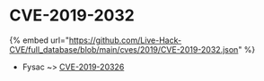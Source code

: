 # CVE-2019-2032
{% embed url="https://github.com/Live-Hack-CVE/full_database/blob/main/cves/2019/CVE-2019-2032.json" %}

* Fysac ~> [CVE-2019-20326](https://www.alice-snow.ru/2019/database/cve-2019-2032/cve-2019-20326-fysac)